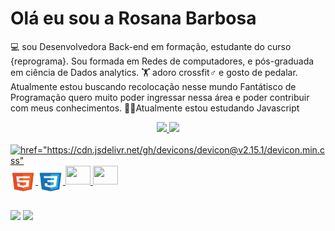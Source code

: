 # Olá eu sou a Rosana Barbosa
💻 sou Desenvolvedora Back-end em formação, estudante do curso {reprograma}. Sou formada em Redes de computadores,  e pós-graduada em ciência de Dados analytics. 
🏋️‍ adoro crossfit♂️ e  gosto de pedalar.
 Atualmente  estou buscando recolocação nesse mundo Fantátisco de Programação  quero muito poder ingressar nessa área e poder contribuir com meus conhecimentos.
👩‍💻Atualmente  estou estudando  Javascript 
<div align="center">
  <a href="https://https://github.com/Rosana30">
  <img height="180em" src="https://github-readme-stats.vercel.app/api?username=Rosana30&show_icons=false&theme=dark&include_all_commits=true&count_private=true"/>
  <img height="180em" src="https://github-readme-stats.vercel.app/api/top-langs/?username=Rosana30&layout=compact&langs_count=7&theme=dark"/>
  </div>

  <div style="display: inline_block"><br>
  <img align="center" alt=  href="https://cdn.jsdelivr.net/gh/devicons/devicon@v2.15.1/devicon.min.css">
  <img align="center" alt="Rosana-HTML" height="30" width="40" src="https://raw.githubusercontent.com/devicons/devicon/master/icons/html5/html5-original.svg">
  <img align="center" alt="Rosana-CSS" height="30" width="40" src="https://raw.githubusercontent.com/devicons/devicon/master/icons/css3/css3-original.svg">
  <img src="https://cdn.jsdelivr.net/gh/devicons/devicon/icons/vscode/vscode-original.svg" width="40" height="30"/>
  <img src="https://cdn.jsdelivr.net/gh/devicons/devicon/icons/nodejs/nodejs-original.svg" width="40" height="30"/>
  <link rel="stylesheet" href="https://cdn.jsdelivr.net/gh/devicons/devicon@v2.15.1/devicon.min.css">
  <link rel="stylesheet" href="https://cdn.jsdelivr.net/gh/devicons/devicon@v2.15.1/devicon.min.css">
  <link rel="stylesheet" href="https://cdn.jsdelivr.net/gh/devicons/devicon@v2.15.1/devicon.min.css">
  <link rel="stylesheet" href="https://cdn.jsdelivr.net/gh/devicons/devicon@v2.15.1/devicon.min.css">
   <link rel="stylesheet" href="https://cdn.jsdelivr.net/gh/devicons/devicon@v2.15.1/devicon.min.css">
                  
     
  ##
 <div>


 
  <a href = "mailto:rosanasouza2@hotmail.com"><img src="https://img.shields.io/badge/-Gmail-%23333?style=for-the-badge&logo=gmail&logoColor=white" target="_blank"></a>
  <a href="https://www.linkedin.com/in/rosana-barbosasouza/" target="_blank"><img src="https://img.shields.io/badge/-LinkedIn-%230077B5?style=for-the-    badge&logo=linkedin&logoColor=white" target="_blank"></a> 
  <a href="https://twitter.com/Rosanacarminha">


